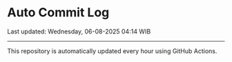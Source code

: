# Auto Commit Log

Last updated: Wednesday, 06-08-2025 04:14 WIB

---

This repository is automatically updated every hour using GitHub Actions.
